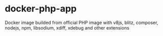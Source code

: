 # docker-php-app
Docker image builded from official PHP image with v8js, blitz, composer, nodejs, npm, libsodium, xdiff, xdebug and other extensions

